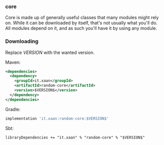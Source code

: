 ### core

Core is made up of generally useful classes that many modules might rely on. While it can be downloaded by itself, that's not usually what you'll do. All modules depend on it, and as such
you'll have it by using any module.

### Downloading

Replace $VERSION$ with the wanted version.

Maven:

```xml
<dependencies>
  <dependency>
    <groupId>it.xaan</groupId>
    <artifactId>random-core</artifactId>
    <version>$VERSION$</version>
  </dependency>
</dependencies>
```

Gradle:

```groovy
implementation 'it.xaan:random-core:$VERSION$'
```

Sbt:
```
libraryDependencies += "it.xaan" % "random-core" % "$VERSION$"
```